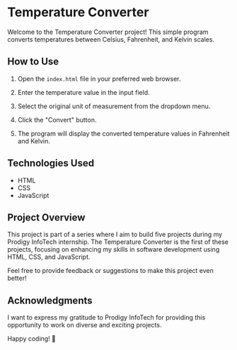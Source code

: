 # Temperature Converter

Welcome to the Temperature Converter project! This simple program converts temperatures between Celsius, Fahrenheit, and Kelvin scales.

## How to Use

1. Open the `index.html` file in your preferred web browser.

2. Enter the temperature value in the input field.

3. Select the original unit of measurement from the dropdown menu.

4. Click the "Convert" button.

5. The program will display the converted temperature values in Fahrenheit and Kelvin.

## Technologies Used

- HTML
- CSS
- JavaScript

## Project Overview

This project is part of a series where I aim to build five projects during my Prodigy InfoTech internship. The Temperature Converter is the first of these projects, focusing on enhancing my skills in software development using HTML, CSS, and JavaScript.

Feel free to provide feedback or suggestions to make this project even better!

## Acknowledgments

I want to express my gratitude to Prodigy InfoTech for providing this opportunity to work on diverse and exciting projects.

Happy coding! 🚀
